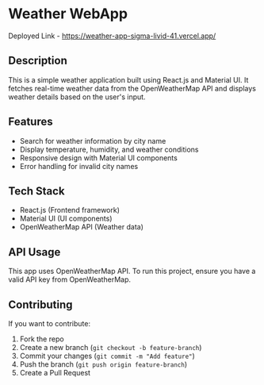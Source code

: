 # Weather WebApp 
Deployed Link - https://weather-app-sigma-livid-41.vercel.app/

## Description
This is a simple weather application built using React.js and Material UI. It fetches real-time weather data from the OpenWeatherMap API and displays weather details based on the user's input.

## Features
- Search for weather information by city name
- Display temperature, humidity, and weather conditions
- Responsive design with Material UI components
- Error handling for invalid city names

## Tech Stack
- React.js (Frontend framework)
- Material UI (UI components)
- OpenWeatherMap API (Weather data)


## API Usage
This app uses OpenWeatherMap API. To run this project, ensure you have a valid API key from OpenWeatherMap.

## Contributing
If you want to contribute:
1. Fork the repo
2. Create a new branch (`git checkout -b feature-branch`)
3. Commit your changes (`git commit -m "Add feature"`)
4. Push the branch (`git push origin feature-branch`)
5. Create a Pull Request

